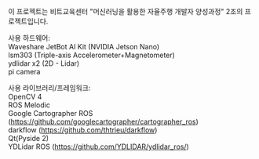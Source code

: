 이 프로젝트는 비트교육센터 "머신러닝을 활용한 자율주행 개발자 양성과정" 2조의 프로젝트입니다.  

사용 하드웨어:  
Waveshare JetBot AI Kit (NVIDIA Jetson Nano)  
lsm303 (Triple-axis Accelerometer+Magnetometer)  
ydlidar x2 (2D - Lidar)  
pi camera  


사용 라이브러리/프레임워크:  
OpenCV 4  
ROS Melodic  
Google Cartographer ROS (https://github.com/googlecartographer/cartographer_ros)  
darkflow (https://github.com/thtrieu/darkflow)  
Qt(Pyside 2)  
YDLidar ROS (https://github.com/YDLIDAR/ydlidar_ros/)

